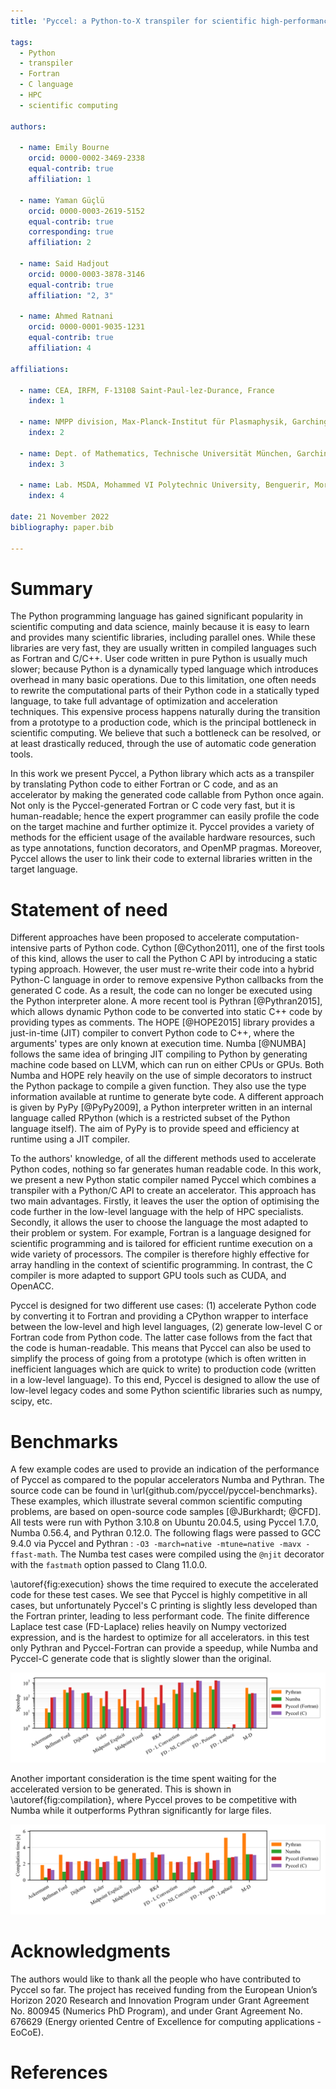 ```yaml
---
title: 'Pyccel: a Python-to-X transpiler for scientific high-performance computing'

tags:
  - Python
  - transpiler
  - Fortran
  - C language
  - HPC
  - scientific computing

authors:

  - name: Emily Bourne
    orcid: 0000-0002-3469-2338
    equal-contrib: true
    affiliation: 1

  - name: Yaman Güçlü
    orcid: 0000-0003-2619-5152
    equal-contrib: true
    corresponding: true
    affiliation: 2

  - name: Said Hadjout
    orcid: 0000-0003-3878-3146
    equal-contrib: true
    affiliation: "2, 3"

  - name: Ahmed Ratnani
    orcid: 0000-0001-9035-1231
    equal-contrib: true
    affiliation: 4

affiliations:

  - name: CEA, IRFM, F-13108 Saint-Paul-lez-Durance, France
    index: 1

  - name: NMPP division, Max-Planck-Institut für Plasmaphysik, Garching bei München, Germany
    index: 2

  - name: Dept. of Mathematics, Technische Universität München, Garching bei München, Germany
    index: 3

  - name: Lab. MSDA, Mohammed VI Polytechnic University, Benguerir, Morocco
    index: 4

date: 21 November 2022
bibliography: paper.bib

---
```


# Summary

The Python programming language has gained significant popularity in scientific computing and data science, mainly because it is easy to learn and provides many scientific libraries, including parallel ones.
While these libraries are very fast, they are usually written in compiled languages such as Fortran and C/C++.
User code written in pure Python is usually much slower; because Python is a dynamically typed language which introduces overhead in many basic operations.
Due to this limitation, one often needs to rewrite the computational parts of their Python code in a statically typed language, to take full advantage of optimization and acceleration techniques.
This expensive process happens naturally during the transition from a prototype to a production code, which is the principal bottleneck in scientific computing.
We believe that such a bottleneck can be resolved, or at least drastically reduced, through the use of automatic code generation tools.

In this work we present Pyccel, a Python library which acts as a transpiler by translating Python code to either Fortran or C code, and as an accelerator by making the generated code callable from Python once again.
Not only is the Pyccel-generated Fortran or C code very fast, but it is human-readable; hence the expert programmer can easily profile the code on the target machine and further optimize it.
Pyccel provides a variety of methods for the efficient usage of the available hardware resources, such as type annotations, function decorators, and OpenMP pragmas.
Moreover, Pyccel allows the user to link their code to external libraries written in the target language.

# Statement of need

Different approaches have been proposed to accelerate computation-intensive parts of Python code.
Cython [@Cython2011], one of the first tools of this kind, allows the user to call the Python C API by introducing a static typing approach.
However, the user must re-write their code into a hybrid Python-C language in order to remove expensive Python callbacks from the generated C code.
As a result, the code can no longer be executed using the Python interpreter alone.
A more recent tool is Pythran [@Pythran2015], which allows dynamic Python code to be converted into static C++ code by providing types as comments.
The HOPE [@HOPE2015] library provides a just-in-time (JIT) compiler to convert Python code to C++, where the arguments' types are only known at execution time.
Numba [@NUMBA] follows the same idea of bringing  JIT compiling to Python by generating machine code based on LLVM, which can run on either CPUs or GPUs.
Both Numba and HOPE rely heavily on the use of simple decorators to instruct the Python package to compile a given function. They also use the type information available at runtime to generate byte code.
A different approach is given by PyPy [@PyPy2009], a Python interpreter written in an internal language called RPython (which is a restricted subset of the Python language itself).
The aim of PyPy is to provide speed and efficiency at runtime using a JIT compiler.

To the authors' knowledge, of all the different methods used to accelerate Python codes, nothing so far generates human readable code.
In this work, we present a new Python static compiler named Pyccel which combines a transpiler with a Python/C API to create an accelerator.
This approach has two main advantages.
Firstly, it leaves the user the option of optimising the code further in the low-level language with the help of HPC specialists.
Secondly, it allows the user to choose the language the most adapted to their problem or system.
For example, Fortran is a language designed for scientific programming and is tailored for efficient runtime execution on a wide variety of processors.
The compiler is therefore highly effective for array handling in the context of scientific programming.
In contrast, the C compiler is more adapted to support GPU tools such as CUDA, and OpenACC.

Pyccel is designed for two different use cases:
(1) accelerate Python code by converting it to Fortran and providing a CPython wrapper to interface between the low-level and high level languages,
(2) generate low-level C or Fortran code from Python code.
The latter case follows from the fact that the code is human-readable.
This means that Pyccel can also be used to simplify the process of going from a prototype (which is often written in inefficient languages which are quick to write) to production code (written in a low-level language).
To this end, Pyccel is designed to allow the use of low-level legacy codes and some Python scientific libraries such as numpy, scipy, etc.

# Benchmarks

A few example codes are used to provide an indication of the performance of Pyccel as compared to the popular accelerators Numba and Pythran.
The source code can be found in \url{github.com/pyccel/pyccel-benchmarks}.
These examples, which illustrate several common scientific computing problems, are based on open-source code samples [@JBurkhardt; @CFD].
All tests were run with Python 3.10.8 on Ubuntu 20.04.5, using Pyccel 1.7.0, Numba 0.56.4, and Pythran 0.12.0.
The following flags were passed to GCC 9.4.0 via Pyccel and Pythran : `-O3 -march=native -mtune=native -mavx -ffast-math`.
The Numba test cases were compiled using the `@njit` decorator with the `fastmath` option passed to Clang 11.0.0.

\autoref{fig:execution} shows the time required to execute the accelerated code for these test cases.
We see that Pyccel is highly competitive in all cases, but unfortunately Pyccel's C printing is slightly less developed than the Fortran printer, leading to less performant code.
The finite difference Laplace test case (FD-Laplace) relies heavily on Numpy vectorized expression, and is the hardest to optimize for all accelerators.
in this test only Pythran and Pyccel-Fortran can provide a speedup, while Numba and Pyccel-C generate code that is slightly slower than the original.

![Comparison of speed-up compared to Python, obtained using accelerated code for various test cases executed with Python 3.9.7 \label{fig:execution}](./pypi_performance_39_execution.svg)

Another important consideration is the time spent waiting for the accelerated version to be generated.
This is shown in \autoref{fig:compilation}, where Pyccel proves to be competitive with Numba while it outperforms Pythran significantly for large files.

![Comparison of times required to generate accelerated code for various test cases with Python 3.9.7 \label{fig:compilation}](./pypi_performance_39_compilation.svg)

# Acknowledgments

The authors would like to thank all the people who have contributed to Pyccel so far.
The project has received funding from the European Union’s Horizon 2020 Research and Innovation Program under Grant Agreement No. 800945 (Numerics PhD Program), and under Grant Agreement No. 676629 (Energy oriented Centre of Excellence for computing applications - EoCoE).

# References
